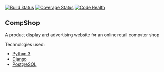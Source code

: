 [![Build Status](https://travis-ci.org/kevgathuku/compshop.svg)](https://travis-ci.org/kevgathuku/compshop)
[![Coverage Status](https://coveralls.io/repos/kevgathuku/compshop/badge.svg)](https://coveralls.io/r/kevgathuku/compshop)
[![Code Health](https://landscape.io/github/kevgathuku/compshop/master/landscape.svg?style=flat)](https://landscape.io/github/kevgathuku/compshop/master)

## CompShop

A product display and advertising website for an online retail computer shop

Technologies used:
* [Python 3](https://python.org/)
* [Django](https://www.djangoproject.com/)
* [PostgreSQL](http://www.postgresql.org/)
